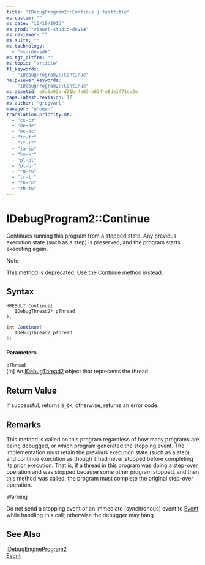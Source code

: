 ```yaml
---
title: "IDebugProgram2::Continue | testtitle"
ms.custom: ""
ms.date: "10/19/2016"
ms.prod: "visual-studio-dev14"
ms.reviewer: ""
ms.suite: ""
ms.technology: 
  - "vs-ide-sdk"
ms.tgt_pltfrm: ""
ms.topic: "article"
f1_keywords: 
  - "IDebugProgram2::Continue"
helpviewer_keywords: 
  - "IDebugProgram2::Continue"
ms.assetid: e5a6e02a-d21b-4a03-a034-e8de1f71ce2e
caps.latest.revision: 12
ms.author: "gregvanl"
manager: "ghogen"
translation.priority.mt: 
  - "cs-cz"
  - "de-de"
  - "es-es"
  - "fr-fr"
  - "it-it"
  - "ja-jp"
  - "ko-kr"
  - "pl-pl"
  - "pt-br"
  - "ru-ru"
  - "tr-tr"
  - "zh-cn"
  - "zh-tw"
---
```

# IDebugProgram2::Continue
Continues running this program from a stopped state. Any previous execution state (such as a step) is preserved, and the program starts executing again.  
  
> [!NOTE]
>  This method is deprecated. Use the [Continue](../extensibility-debugger-reference/idebugprocess3--continue.md) method instead.  
  
## Syntax  
  
```cpp#  
HRESULT Continue(   
   IDebugThread2* pThread  
);  
```  
  
```c#  
int Continue(   
   IDebugThread2 pThread  
);  
```  
  
#### Parameters  
 `pThread`  
 [in] An [IDebugThread2](../extensibility-debugger-reference/idebugthread2.md) object that represents the thread.  
  
## Return Value  
 If successful, returns `S_OK`; otherwise, returns an error code.  
  
## Remarks  
 This method is called on this program regardless of how many programs are being debugged, or which program generated the stopping event. The implementation must retain the previous execution state (such as a step) and continue execution as though it had never stopped before completing its prior execution. That is, if a thread in this program was doing a step-over operation and was stopped because some other program stopped, and then this method was called, the program must complete the original step-over operation.  
  
> [!WARNING]
>  Do not send a stopping event or an immediate (synchronous) event to [Event](../extensibility-debugger-reference/idebugeventcallback2--event.md) while handling this call; otherwise the debugger may hang.  
  
## See Also  
 [IDebugEngineProgram2](../extensibility-debugger-reference/idebugengineprogram2.md)   
 [Event](../extensibility-debugger-reference/idebugeventcallback2--event.md)